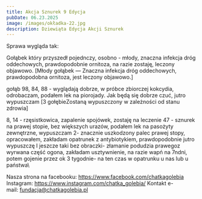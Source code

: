 ```yaml
---
title: Akcja Sznurek 9 Edycja
pubDate: 06.23.2025
image: /images/okładka-22.jpg
description: Dziewiąta Edycja Akcji Sznurek
---
```

Sprawa wygląda tak: 

Gołąbek który przyszedł pojednczy, osobno - młody, znaczna infekcja dróg oddechowych, prawdopodobnie ornitoza, na razie zostaję, leczony objawowo. \[Młody gołąbek — Znaczna infekcja dróg oddechowych, prawdopodobna ornitoza, jest leczony objawowo.]

gołąb 98, 84, 88 - wyglądają dobrze, w próbce zbiorczej kokcydia, odrobaczam, podałem lek na piorojady. Jak będą się dobrze czuć, jutro wypuszczam \[3 gołębieZostaną wypuszczony w zależności od stanu zdrowia]

8, 14 - rzęsistkowica, zapalenie spojówek, zostaję na leczenie
47 - sznurek na prawej stopie, bez większych urazów, podałem lek na pasożyty zewnętrzne, wypuszczam
2- znacznie uszkodzony palec prawej stopy, opracowałem, zakładam opatrunek z antybiotykiem, prawdopodobnie jutro wypuszczę 
I jeszcze taki bez obraczki- złamanie podudzia prawegoz wyrwana część ogona, zakładam usztywnienie, na razie wapń na 7ndni, potem gojenie przez ok 3 tygodnie- na ten czas w opatrunku u nas lub u państwa\

Nasza strona na facebooku: <https://www.facebook.com/chatkagolebia>
Instagram: <https://www.instagram.com/chatka_golebia/>
Kontakt e-mail: [fundacja@chatkagolebia.pl](mailto:fundacja@chatkagolebia.pl)

